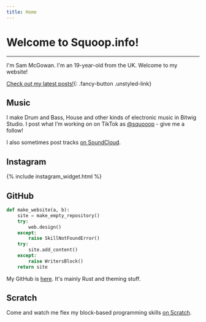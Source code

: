```yaml
---
title: Home
---
```


# Welcome to Squoop.info!

<hr>
I'm Sam McGowan. I'm an 19-year-old from the UK. Welcome to my website!

[Check out my latest posts!](/posts.html){: .fancy-button .unstyled-link}

## Music

I make Drum and Bass, House and other kinds of electronic music in Bitwig Studio. I post what I’m working on on TikTok as [@squooop](https://tiktok.com/@squooop) - give me a follow!

I also sometimes post tracks [on SoundCloud](https://soundcloud.com/illuctant).

## Instagram

{% include instagram_widget.html %}

## GitHub

```python
def make_website(a, b):
    site = make_empty_repository()
    try:
        web.design()
    except:
        raise SkillNotFoundError()
    try:
        site.add_content()
    except:
        raise WritersBlock()
    return site
```

My GitHub is [here](https://github.com/SamuelMcGowan). It's mainly Rust and theming stuff.

## Scratch

Come and watch me flex my block-based programming skills [on Scratch](https://scratch.mit.edu/users/squoop/).
